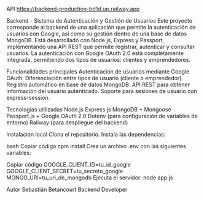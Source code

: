 API
https://backend-production-bd1d.up.railway.app

Backend - Sistema de Autenticación y Gestión de Usuarios
Este proyecto corresponde al backend de una aplicación que permite la autenticación de usuarios con Google, así como su gestión dentro de una base de datos MongoDB. Está desarrollado con Node.js, Express y Passport, implementando una API REST que permite registrar, autenticar y consultar usuarios. La autenticación con Google OAuth 2.0 está completamente integrada, permitiendo dos tipos de usuarios: clientes y emprendedores.

Funcionalidades principales
Autenticación de usuarios mediante Google OAuth.
Diferenciación entre tipos de usuario (cliente o emprendedor).
Registro automático en base de datos MongoDB.
API REST para obtener información del usuario autenticado.
Soporte para sesiones de usuario con express-session.

Tecnologías utilizadas
Node.js
Express.js
MongoDB + Mongoose
Passport.js + Google OAuth 2.0
Dotenv (para configuración de variables de entorno)
Railway (para despliegue del backend)



Instalación local
Clona el repositorio.
Instala las dependencias:

bash
Copiar código
npm install
Crea un archivo .env con las siguientes variables:


Copiar código
GOOGLE_CLIENT_ID=tu_id_google
GOOGLE_CLIENT_SECRET=tu_secreto_google
MONGO_URI=tu_uri_de_mongodb
Ejecuta el servidor:
node app.js


Autor
Sebastián Betancourt
Backend Developer

